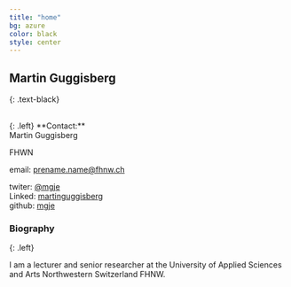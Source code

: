 ```yaml
---
title: "home"
bg: azure
color: black
style: center
---
```


## Martin Guggisberg

{: .text-black}

<br/>
{: .left}
**Contact:**<br/>
Martin Guggisberg

FHWN<br/>

email: prename.name@fhnw.ch<br/>

<i class="fa fa-twitter" aria-hidden="true"></i>
twiter: [@mgje](https://twitter.com/mgje)<br>
Linked<i class="fa fa-linkedin" aria-hidden="true"></i>: [martinguggisberg](https://www.linkedin.com/in/martinguggisberg)<br>
<i class="fa fa-github" aria-hidden="true"></i>
github: [mgje](https://github.com/mgje)



### Biography

{: .left}
 
I am a lecturer and senior researcher at the University of Applied Sciences and Arts Northwestern Switzerland FHNW.

<!--

 From 2012 to 2016, I lead HUVis link


 an ERC Starting Grant on The Epistemology of Data-Intensive Science (DATA_SCIENCE).

 I belive in openness ...

 My research focus is  web computing, visualization and  data science.

 I am also very interested in Open Science and Open Data. 

-->

<!--- https://globalyoungacademy.net/sabina/ -->





